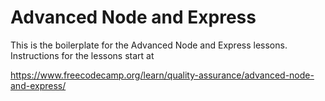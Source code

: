 # Advanced Node and Express

This is the boilerplate for the Advanced Node and Express lessons. Instructions for the lessons start at 

https://www.freecodecamp.org/learn/quality-assurance/advanced-node-and-express/
